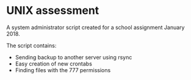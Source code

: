 # UNIX assessment
A system administrator script created for a school assignment January 2018.

The script contains:
* Sending backup to another server using rsync
* Easy creation of new crontabs
* Finding files with the 777 permissions
